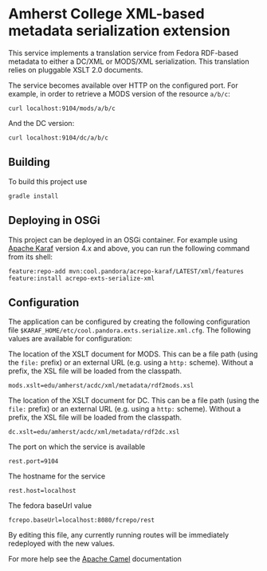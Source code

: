 Amherst College XML-based metadata serialization extension
=========================================================

This service implements a translation service from Fedora RDF-based metadata
to either a DC/XML or MODS/XML serialization. This translation relies on
pluggable XSLT 2.0 documents.

The service becomes available over HTTP on the configured port. For example,
in order to retrieve a MODS version of the resource `a/b/c`:

    curl localhost:9104/mods/a/b/c

And the DC version:

    curl localhost:9104/dc/a/b/c

Building
--------

To build this project use

    gradle install

Deploying in OSGi
-----------------

This project can be deployed in an OSGi container. For example using
[Apache Karaf](http://karaf.apache.org) version 4.x and above, you can run the following
command from its shell:

    feature:repo-add mvn:cool.pandora/acrepo-karaf/LATEST/xml/features
    feature:install acrepo-exts-serialize-xml

Configuration
-------------

The application can be configured by creating the following configuration
file `$KARAF_HOME/etc/cool.pandora.exts.serialize.xml.cfg`. The following values
are available for configuration:

The location of the XSLT document for MODS. This can be a file path (using the `file:` prefix)
or an external URL (e.g. using a `http:` scheme). Without a prefix, the XSL file will
be loaded from the classpath.

    mods.xslt=edu/amherst/acdc/xml/metadata/rdf2mods.xsl

The location of the XSLT document for DC. This can be a file path (using the `file:` prefix)
or an external URL (e.g. using a `http:` scheme). Without a prefix, the XSL file will
be loaded from the classpath.

    dc.xslt=edu/amherst/acdc/xml/metadata/rdf2dc.xsl

The port on which the service is available

    rest.port=9104

The hostname for the service

    rest.host=localhost

The fedora baseUrl value

    fcrepo.baseUrl=localhost:8080/fcrepo/rest

By editing this file, any currently running routes will be immediately redeployed
with the new values.

For more help see the [Apache Camel](http://camel.apache.org) documentation

